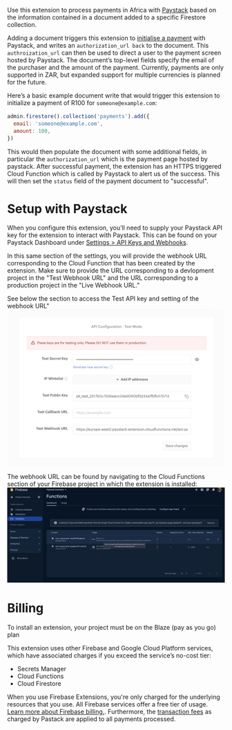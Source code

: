 <!-- 
This file provides your users an overview of your extension. All content is optional, but this is the recommended format. Your users will see the contents of this file when they run the `firebase ext:info` command.

Include any important functional details as well as a brief description for any additional setup required by the user (both pre- and post-installation).

Learn more about writing a PREINSTALL.md file in the docs:
https://firebase.google.com/docs/extensions/publishers/user-documentation#writing-preinstall
-->

Use this extension to process payments in Africa with [Paystack](https://paystack.com) based on the information contained in a document added to a specific Firestore collection.

Adding a document triggers this extension to [initialise a payment](https://paystack.com/docs/api/transaction/#initialize) with Paystack, and writes an `authorization_url back` to the document. This `authroization_url` can then be used to direct a user to the payment screen hosted by Paystack. The document’s top-level fields specify the email of the purchaser and the amount of the payment. Currently, payments are only supported in ZAR, but expanded support for multiple currencies is planned for the future.

Here’s a basic example document write that would trigger this extension to initialize a payment of R100 for `someone@example.com`:

```js
admin.firestore().collection('payments').add({
  email: 'someone@example.com',
  amount: 100,
})
```

This would then populate the document with some additional fields, in particular the `authorization_url` which is the payment page hosted by paystack. After successful payment, the extension has an HTTPS triggered Cloud Function which is called by Paystack to alert us of the success. This will then set the `status` field of the payment document to "successful".

# Setup with Paystack

When you configure this extension, you’ll need to supply your Paystack API key for the extension to interact with Paystack. This can be found on your Paystack Dashboard under [Settings > API Keys and Webhooks](https://dashboard.paystack.com/#/settings/developers).

In this same section of the settings, you will provide the webhook URL corresponding to the Cloud Function that has been created by the extension. Make sure to provide the URL corresponding to a devlopment project in the "Test Webhook URL" and the URL corresponding to a production project in the "Live Webhook URL."

See below the section to access the Test API key and setting of the webhook URL"
![Paystack settings](paystack-settings.png)

The webhook URL can be found by navigating to the Cloud Functions section of your Firebase project in which the extension is installed:
![Firebase Cloud Functions](cloud-functions.png)

<!-- We recommend keeping the following section to explain how billing for Firebase Extensions works -->
# Billing

To install an extension, your project must be on the Blaze (pay as you go) plan

This extension uses other Firebase and Google Cloud Platform services, which have associated charges if you exceed the service’s no-cost tier:

- Secrets Manager
- Cloud Functions
- Cloud Firestore

When you use Firebase Extensions, you're only charged for the underlying resources that you use. All Firebase services offer a free tier of usage. [Learn more about Firebase billing.](https://firebase.google.com/pricing). Furthermore, the [transaction fees](https://paystack.com/za/pricing) as charged by Pastack are applied to all payments processed.
